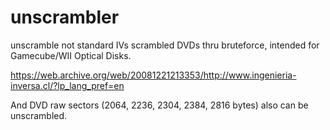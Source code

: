# unscrambler
unscramble not standard IVs scrambled DVDs thru bruteforce, intended for Gamecube/WII Optical Disks.

https://web.archive.org/web/20081221213353/http://www.ingenieria-inversa.cl/?lp_lang_pref=en

And DVD raw sectors (2064, 2236, 2304, 2384, 2816 bytes) also can be unscrambled.
